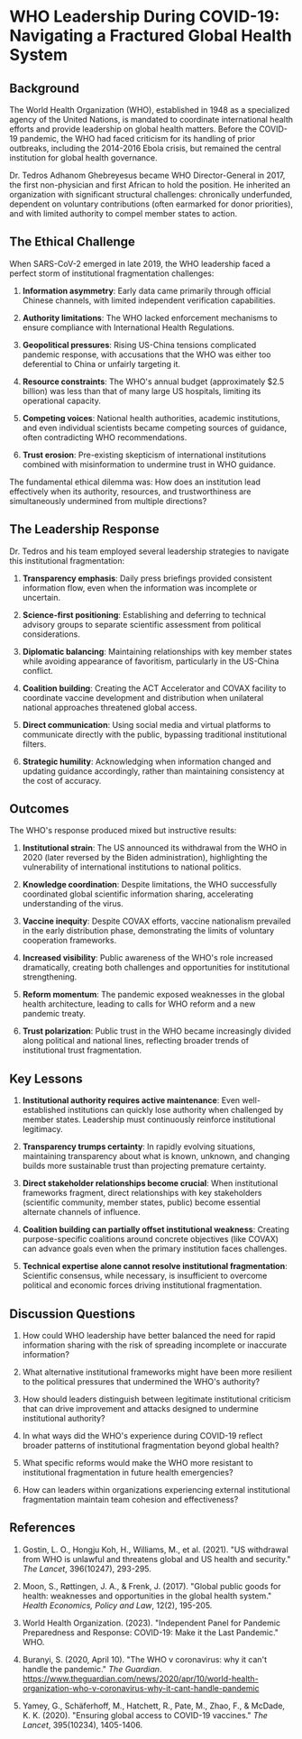 # WHO Leadership During COVID-19: Navigating a Fractured Global Health System

## Background

The World Health Organization (WHO), established in 1948 as a specialized agency of the United Nations, is mandated to coordinate international health efforts and provide leadership on global health matters. Before the COVID-19 pandemic, the WHO had faced criticism for its handling of prior outbreaks, including the 2014-2016 Ebola crisis, but remained the central institution for global health governance.

Dr. Tedros Adhanom Ghebreyesus became WHO Director-General in 2017, the first non-physician and first African to hold the position. He inherited an organization with significant structural challenges: chronically underfunded, dependent on voluntary contributions (often earmarked for donor priorities), and with limited authority to compel member states to action.

## The Ethical Challenge

When SARS-CoV-2 emerged in late 2019, the WHO leadership faced a perfect storm of institutional fragmentation challenges:

1. **Information asymmetry**: Early data came primarily through official Chinese channels, with limited independent verification capabilities.

2. **Authority limitations**: The WHO lacked enforcement mechanisms to ensure compliance with International Health Regulations.

3. **Geopolitical pressures**: Rising US-China tensions complicated pandemic response, with accusations that the WHO was either too deferential to China or unfairly targeting it.

4. **Resource constraints**: The WHO's annual budget (approximately $2.5 billion) was less than that of many large US hospitals, limiting its operational capacity.

5. **Competing voices**: National health authorities, academic institutions, and even individual scientists became competing sources of guidance, often contradicting WHO recommendations.

6. **Trust erosion**: Pre-existing skepticism of international institutions combined with misinformation to undermine trust in WHO guidance.

The fundamental ethical dilemma was: How does an institution lead effectively when its authority, resources, and trustworthiness are simultaneously undermined from multiple directions?

## The Leadership Response

Dr. Tedros and his team employed several leadership strategies to navigate this institutional fragmentation:

1. **Transparency emphasis**: Daily press briefings provided consistent information flow, even when the information was incomplete or uncertain.

2. **Science-first positioning**: Establishing and deferring to technical advisory groups to separate scientific assessment from political considerations.

3. **Diplomatic balancing**: Maintaining relationships with key member states while avoiding appearance of favoritism, particularly in the US-China conflict.

4. **Coalition building**: Creating the ACT Accelerator and COVAX facility to coordinate vaccine development and distribution when unilateral national approaches threatened global access.

5. **Direct communication**: Using social media and virtual platforms to communicate directly with the public, bypassing traditional institutional filters.

6. **Strategic humility**: Acknowledging when information changed and updating guidance accordingly, rather than maintaining consistency at the cost of accuracy.

## Outcomes

The WHO's response produced mixed but instructive results:

1. **Institutional strain**: The US announced its withdrawal from the WHO in 2020 (later reversed by the Biden administration), highlighting the vulnerability of international institutions to national politics.

2. **Knowledge coordination**: Despite limitations, the WHO successfully coordinated global scientific information sharing, accelerating understanding of the virus.

3. **Vaccine inequity**: Despite COVAX efforts, vaccine nationalism prevailed in the early distribution phase, demonstrating the limits of voluntary cooperation frameworks.

4. **Increased visibility**: Public awareness of the WHO's role increased dramatically, creating both challenges and opportunities for institutional strengthening.

5. **Reform momentum**: The pandemic exposed weaknesses in the global health architecture, leading to calls for WHO reform and a new pandemic treaty.

6. **Trust polarization**: Public trust in the WHO became increasingly divided along political and national lines, reflecting broader trends of institutional trust fragmentation.

## Key Lessons

1. **Institutional authority requires active maintenance**: Even well-established institutions can quickly lose authority when challenged by member states. Leadership must continuously reinforce institutional legitimacy.

2. **Transparency trumps certainty**: In rapidly evolving situations, maintaining transparency about what is known, unknown, and changing builds more sustainable trust than projecting premature certainty.

3. **Direct stakeholder relationships become crucial**: When institutional frameworks fragment, direct relationships with key stakeholders (scientific community, member states, public) become essential alternate channels of influence.

4. **Coalition building can partially offset institutional weakness**: Creating purpose-specific coalitions around concrete objectives (like COVAX) can advance goals even when the primary institution faces challenges.

5. **Technical expertise alone cannot resolve institutional fragmentation**: Scientific consensus, while necessary, is insufficient to overcome political and economic forces driving institutional fragmentation.

## Discussion Questions

1. How could WHO leadership have better balanced the need for rapid information sharing with the risk of spreading incomplete or inaccurate information?

2. What alternative institutional frameworks might have been more resilient to the political pressures that undermined the WHO's authority?

3. How should leaders distinguish between legitimate institutional criticism that can drive improvement and attacks designed to undermine institutional authority?

4. In what ways did the WHO's experience during COVID-19 reflect broader patterns of institutional fragmentation beyond global health?

5. What specific reforms would make the WHO more resistant to institutional fragmentation in future health emergencies?

6. How can leaders within organizations experiencing external institutional fragmentation maintain team cohesion and effectiveness?

## References

1. Gostin, L. O., Hongju Koh, H., Williams, M., et al. (2021). "US withdrawal from WHO is unlawful and threatens global and US health and security." *The Lancet*, 396(10247), 293-295.

2. Moon, S., Røttingen, J. A., & Frenk, J. (2017). "Global public goods for health: weaknesses and opportunities in the global health system." *Health Economics, Policy and Law*, 12(2), 195-205.

3. World Health Organization. (2023). "Independent Panel for Pandemic Preparedness and Response: COVID-19: Make it the Last Pandemic." WHO.

4. Buranyi, S. (2020, April 10). "The WHO v coronavirus: why it can't handle the pandemic." *The Guardian*. https://www.theguardian.com/news/2020/apr/10/world-health-organization-who-v-coronavirus-why-it-cant-handle-pandemic

5. Yamey, G., Schäferhoff, M., Hatchett, R., Pate, M., Zhao, F., & McDade, K. K. (2020). "Ensuring global access to COVID-19 vaccines." *The Lancet*, 395(10234), 1405-1406.
